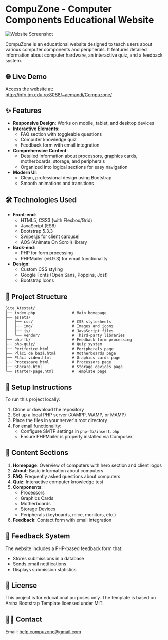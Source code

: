 # CompuZone - Computer Components Educational Website

![Website Screenshot](assets/img/favicon.ico)

CompuZone is an educational website designed to teach users about various computer components and peripherals. It features detailed information about computer hardware, an interactive quiz, and a feedback system.

## 🌐 Live Demo
Access the website at:  
http://info.tm.edu.ro:8088/~aemandi/Compuzone/

## ✨ Features
- **Responsive Design**: Works on mobile, tablet, and desktop devices
- **Interactive Elements**: 
  - FAQ section with toggleable questions
  - Computer knowledge quiz
  - Feedback form with email integration
- **Comprehensive Content**:
  - Detailed information about processors, graphics cards, motherboards, storage, and peripherals
  - Organized into logical sections for easy navigation
- **Modern UI**: 
  - Clean, professional design using Bootstrap
  - Smooth animations and transitions

## 🛠️ Technologies Used
- **Front-end**:
  - HTML5, CSS3 (with Flexbox/Grid)
  - JavaScript (ES6)
  - Bootstrap 5.3.3
  - Swiper.js for client carousel
  - AOS (Animate On Scroll) library
- **Back-end**:
  - PHP for form processing
  - PHPMailer (v6.9.3) for email functionality
- **Design**:
  - Custom CSS styling
  - Google Fonts (Open Sans, Poppins, Jost)
  - Bootstrap Icons

## 📂 Project Structure
```
Site Atestat/
├── index.php                # Main homepage
├── assets/
│   ├── css/                 # CSS stylesheets
│   ├── img/                 # Images and icons
│   ├── js/                  # JavaScript files
│   └── vendor/              # Third-party libraries
├── php-fb/                  # Feedback form processing
├── php-quiz/                # Quiz system
├── Periferice.html          # Peripherals page
├── Plăci de bază.html       # Motherboards page
├── Plăci video.html         # Graphics cards page
├── Procesoare.html          # Processors page
├── Stocare.html             # Storage devices page
└── starter-page.html        # Template page
```

## 🚀 Setup Instructions
To run this project locally:
1. Clone or download the repository
2. Set up a local PHP server (XAMPP, WAMP, or MAMP)
3. Place the files in your server's root directory
4. For email functionality:
   - Configure SMTP settings in `php-fb/insert.php`
   - Ensure PHPMailer is properly installed via Composer

## 📝 Content Sections
1. **Homepage**: Overview of computers with hero section and client logos
2. **About**: Basic information about computers
3. **FAQ**: Frequently asked questions about computers
4. **Quiz**: Interactive computer knowledge test
5. **Components**:
   - Processors
   - Graphics Cards
   - Motherboards
   - Storage Devices
   - Peripherals (keyboards, mice, monitors, etc.)
6. **Feedback**: Contact form with email integration

## 📧 Feedback System
The website includes a PHP-based feedback form that:
- Stores submissions in a database
- Sends email notifications
- Displays submission statistics

## 📜 License
This project is for educational purposes only. The template is based on Arsha Bootstrap Template licensed under MIT.

## 👨‍💻 Contact
Email: help.compuzone@gmail.com
